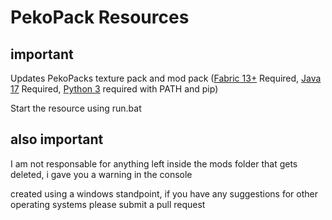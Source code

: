 # PekoPack Resources
## important
Updates PekoPacks texture pack and mod pack ([Fabric 13+](https://fabricmc.net/) Required, [Java 17](https://www.azul.com/downloads/) Required, [Python 3](https://www.python.org/downloads/) required with PATH and pip) 

Start the resource using run.bat

## also important
I am not responsable for anything left inside the mods folder that gets deleted, i gave you a warning in the console

created using a windows standpoint, if you have any suggestions for other operating systems please submit a pull request
